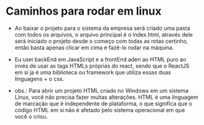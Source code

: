 # Caminhos para rodar em linux

- Ao baixar o projeto para o sistema da empresa será criado uma pasta com todos os arquivos, o arquivo principal é o index.html, através dele será iniciado o projeto desde o começo com todas as rotas certinho, então basta apenas clicar em cima e fazê-lo rodar na máquina.

- Eu usei backEnd em JavaScript e a frontEnd aderi ao HTML puro ao invés de usar as tags HTMLs próprias do react, sendo que o ReactJS em si ja é uma biblioteca ou framework que utiliza essas duas linguagens + o css.

- obs.: Para abrir um projeto HTML criado no Windows em um sistema Linux, você não precisa fazer muitas alterações. 
HTML é uma linguagem de marcação que é independente de plataforma, o que significa que o código HTML em si não é afetado pelo sistema operacional em que você o criou.
